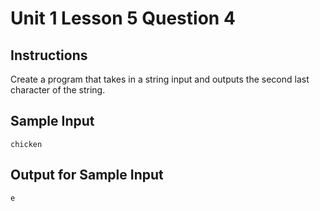 # Unit 1 Lesson 5 Question 4

## Instructions
Create a program that takes in a string input and outputs the second last character of the string.

## Sample Input

```
chicken
```

## Output for Sample Input

```
e
```